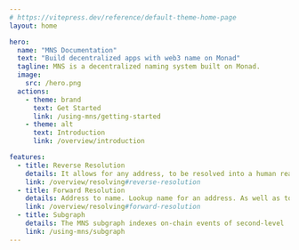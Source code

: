 ```yaml
---
# https://vitepress.dev/reference/default-theme-home-page
layout: home

hero:
  name: "MNS Documentation"
  text: "Build decentralized apps with web3 name on Monad"
  tagline: MNS is a decentralized naming system built on Monad.
  image: 
    src: /hero.png
  actions:
    - theme: brand
      text: Get Started
      link: /using-mns/getting-started
    - theme: alt
      text: Introduction
      link: /overview/introduction

features:
  - title: Reverse Resolution
    details: It allows for any address, to be resolved into a human readable name. Instead of pages filled with addresses, Learn More.
    link: /overview/resolving#reverse-resolution
  - title: Forward Resolution
    details: Address to name. Lookup name for an address. As well as to load the records associated to a name. Learn More.
    link: /overview/resolving#forward-resolution
  - title: Subgraph
    details: The MNS subgraph indexes on-chain events of second-level .mon names. Access on-chain data with Graph Protocol. Learn more.
    link: /using-mns/subgraph
---
```


